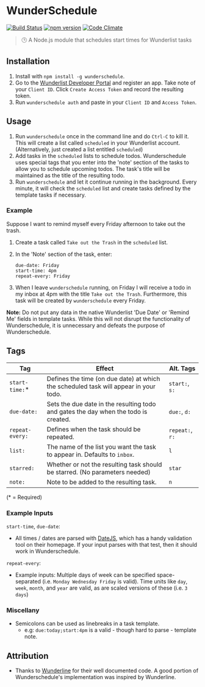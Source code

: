 # WunderSchedule
  [![Build Status](https://travis-ci.org/bcongdon/WunderSchedule.svg?branch=master)](https://travis-ci.org/bcongdon/WunderSchedule)
  [![npm version](https://badge.fury.io/js/wunderschedule.svg)](https://badge.fury.io/js/wunderschedule)
  [![Code Climate](https://codeclimate.com/github/bcongdon/WunderSchedule/badges/gpa.svg)](https://codeclimate.com/github/bcongdon/WunderSchedule)
  >:clock3: A Node.js module that schedules start times for Wunderlist tasks

## Installation
1. Install with `npm install -g wunderschedule`.
2. Go to the [Wunderlist Developer Portal](https://developer.wunderlist.com/apps) and register an app. Take note of your `Client ID`. Click `Create Access Token` and record the resulting token.
3. Run `wunderschedule auth` and paste in your `Client ID` and `Access Token`.

## Usage
1. Run `wunderschedule` once in the command line and do `Ctrl-C` to kill it. This will create a list called `scheduled` in your Wunderlist account. (Alternatively, just created a list entitled `scheduled`)
2. Add tasks in the `scheduled` lists to schedule todos. Wunderschedule uses special tags that you enter into the 'note' section of the tasks to allow you to schedule upcoming todos. The task's title will be maintained as the title of the resulting todo. 
3. Run `wunderschedule` and let it continue running in the background. Every minute, it will check the `scheduled` list and create tasks defined by the template tasks if necessary.

### Example
Suppose I want to remind myself every Friday afternoon to take out the trash.
  1. Create a task called `Take out the Trash` in the `scheduled` list.
  2. In the 'Note' section of the task, enter:

      ```
      due-date: Friday
      start-time: 4pm
      repeat-every: Friday
      ```
  3. When I leave `wunderschedule` running, on Friday I will receive a todo in my inbox at 4pm with the title `Take out the Trash`. Furthermore, this task will be created by `wunderschedule` every Friday.

**Note:** Do not put any data in the native Wunderlist 'Due Date' or 'Remind Me' fields in template tasks. While this will not disrupt the functionality of Wunderschedule, it is unnecessary and defeats the purpose of Wunderschedule.

## Tags
|Tag            |Effect                                                                              |Alt. Tags
|---------------|------------------------------------------------------------------------------------|---------------|
|`start-time:`* |Defines the time (on due date) at which the scheduled task will appear in your todo.|`start:`, `s:` |
|`due-date:`    |Sets the due date in the resulting todo and gates the day when the todo is created. |`due:`, `d:`   |
|`repeat-every:`|Defines when the task should be repeated.                                           |`repeat:`, `r:`|
|`list:`        |The name of the list you want the task to appear in. Defaults to `inbox`.           |`l`            |
|`starred:`     |Whether or not the resulting task should be starred. (No parameters needed)         |`star`         |
|`note:`        |Note to be added to the resulting task.                                             |`n`            |
(\* = Required)

### Example Inputs
`start-time`, `due-date`: 
  * All times / dates are parsed with [DateJS](http://www.datejs.com/), which has a handy validation tool on their homepage. If your input parses with that test, then it should work in Wunderschedule.

`repeat-every`:
  * Example inputs: Multiple days of week can be specified space-separated (i.e. `Monday Wednesday Friday` is valid). Time units like `day`, `week`, `month`, and `year` are valid, as are scaled versions of these (i.e. `3 days`)

### Miscellany
* Semicolons can be used as linebreaks in a task template.
	* e.g: `due:today;start:4pm` is a valid - though hard to parse - template note.

## Attribution
* Thanks to [Wunderline](https://github.com/wayneashleyberry/wunderline) for their well documented code. A good portion of Wunderschedule's implementation was inspired by Wunderline.

